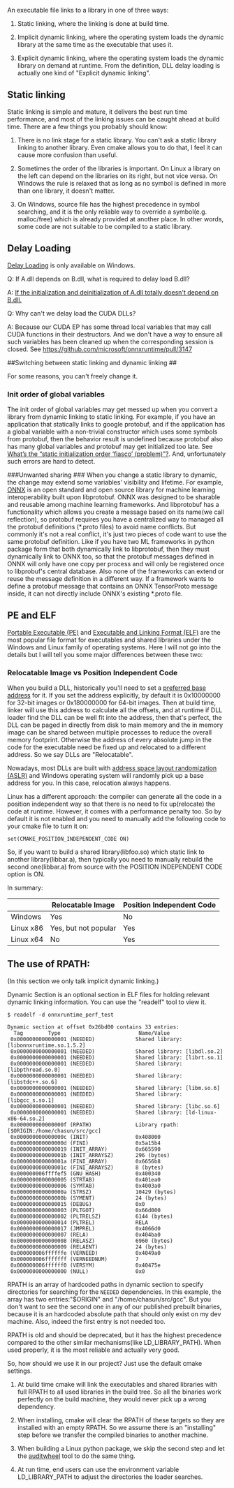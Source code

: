 
An executable file links to a library in one of three ways:

1. Static linking, where the linking is done at build time.

2. Implicit dynamic linking, where the operating system loads the dynamic library at the same time 
as the executable that uses it.

3. Explicit dynamic linking, where the operating system loads the dynamic library on demand at 
runtime. From the definition, DLL delay loading is actually one kind of "Explicit dynamic linking". 

## Static linking ##
Static linking is simple and mature, it delivers the best run time performance, and most of the 
linking issues can be caught ahead at build time. There are a few things you probably should know:

1. There is no link stage for a static library. You can't ask a static library linking to another
 library. Even cmake allows you to do that, I feel it can cause more confusion than useful.

2. Sometimes the order of the libraries is important. On Linux a library on the left can depend 
on the libraries on its right, but not vice versa. On Windows the rule is relaxed that as long as
no symbol is defined in more than one library, it doesn't matter. 

3. On Windows, source file has the highest precedence in symbol searching, and it is the only 
reliable way to override a symbol(e.g. malloc/free) which is already provided at another place. In
other words, some code are not suitable to be compiled to a static library.


## Delay Loading ##
[Delay Loading](https://docs.microsoft.com/en-us/cpp/build/reference/linker-support-for-delay-loaded-dlls?view=msvc-160) 
is only available on Windows.

Q: If A.dll depends on B.dll, what is required to delay load B.dll?

A: [If the initialization and deinitialization of A.dll totally doesn't depend on B.dll.](https://devblogs.microsoft.com/oldnewthing/20190718-00/?p=102719)

Q: Why can't we delay load the CUDA DLLs?

A: Because our CUDA EP has some thread local variables that may call CUDA functions in their 
destructors. And we don't have a way to ensure all such variables has been cleaned up when the 
corresponding session is closed. See https://github.com/microsoft/onnxruntime/pull/3147


##Switching between static linking and dynamic linking ##

For some reasons, you can't freely change it.

### Init order of global variables ###
The init order of global variables may get messed up when you convert a library from dynamic 
linking to static linking. For example, if you have an application that statically links to google 
protobuf, and if the application has a global variable with a non-trivial constructor which uses
 some symbols from protobuf, then the behavior result is undefined because protobuf also has many global
variables and protobuf may get initialized too late. See [What’s the “static initialization order ‘fiasco’ (problem)”?](https://isocpp.org/wiki/faq/ctors#static-init-order).
And, unfortunately such errors are hard to detect.     

###Unwanted sharing ###
When you change a static library to dynamic, the change may extend
some variables' visibility and lifetime. For example, [ONNX](https://github.com/onnx/onnx) 
is an open standard and open source library for machine learning interoperability built upon libprotobuf. 
ONNX was designed to be sharable and reusable among machine learning frameworks. And libprotobuf
has a functionality which allows you create a message based on its
name(we call reflection), so protobuf requires you have a centralized way to managed all the protobuf
 definitions (*.proto files) to avoid name conflicts. But commonly it's not a real conflict, it's just 
 two pieces of code want to use the same protobuf definition. Like if you have two ML frameworks in
python package form that both dynamically link to libprotobuf, then they must dynamically link to ONNX too, 
so that the protobuf messages defined in ONNX will only have one copy per process and will only be 
registered once to libprobuf's central database. Also none of the frameworks can extend or reuse 
the message definition in a different way. If a framework wants to define a protobuf message that 
 contains an ONNX TensorProto message inside, it can not directly include ONNX's existing *.proto file. 


## PE and ELF
[Portable Executable (PE)](https://docs.microsoft.com/en-us/windows/win32/debug/pe-format) and 
[Executable and Linking Format (ELF)](https://man7.org/linux/man-pages/man5/elf.5.html) are the most 
popular file format for executables and shared libraries under the Windows and Linux family of 
operating systems. Here I will not go into the details but I will tell you some major differences 
between these two:   

### Relocatable Image vs Position Independent Code
When you build a DLL, historically you'll need to set a [preferred base address](https://docs.microsoft.com/en-us/cpp/build/reference/base-base-address?view=msvc-160) 
for it. If you set the address explicitly, by default it is 0x10000000 for 32-bit images or 0x180000000 
for 64-bit images. Then at build time, linker will use this address to calculate all the offsets, and 
at runtime if DLL loader find the DLL can be well fit into the address, then that's perfect, the DLL 
can be paged in directly from disk to main memory and the in memory image can be shared between 
multiple processes to reduce the overall memory footprint. Otherwise the address of every absolute 
jump in the code for the executable need be fixed up and relocated to a different address. So we say
DLLs are "Relocatable".
 
Nowadays, most DLLs are built with [address 
space layout randomization (ASLR)](https://docs.microsoft.com/en-us/cpp/build/reference/dynamicbase-use-address-space-layout-randomization?view=msvc-160) 
and Windows operating system will randomly pick up a base address for you. In this case, relocation 
always happens.

Linux has a different approach: the compiler can generate all the code in a position independent way
so that there is no need to fix up(relocate) the code at runtime. However, it comes with a performance
penalty too. So by default it is not enabled and you need to manually add the following code to your
cmake file to turn it on:

```
set(CMAKE_POSITION_INDEPENDENT_CODE ON)
```

So, if you want to build a shared library(libfoo.so) which static link to another library(libbar.a), 
then typically you need to manually rebuild the second one(libbar.a) from source with the 
POSITION INDEPENDENT CODE option is ON.


In summary:

|   | Relocatable Image  | Position Independent Code  |
|---|---|---|
|Windows   |  Yes  | No   |
|Linux x86   | Yes, but not popular  |  Yes  |
|Linux x64   | No  |  Yes |


## The use of RPATH:
(In this section we only talk implicit dynamic linking.)

Dynamic Section is an optional section in ELF files for holding relevant dynamic linking information.
You can use the "readelf" tool to view it.
```
$ readelf -d onnxruntime_perf_test 

Dynamic section at offset 0x26bd00 contains 33 entries:
  Tag        Type                         Name/Value
 0x0000000000000001 (NEEDED)             Shared library: [libonnxruntime.so.1.5.2]
 0x0000000000000001 (NEEDED)             Shared library: [libdl.so.2]
 0x0000000000000001 (NEEDED)             Shared library: [librt.so.1]
 0x0000000000000001 (NEEDED)             Shared library: [libpthread.so.0]
 0x0000000000000001 (NEEDED)             Shared library: [libstdc++.so.6]
 0x0000000000000001 (NEEDED)             Shared library: [libm.so.6]
 0x0000000000000001 (NEEDED)             Shared library: [libgcc_s.so.1]
 0x0000000000000001 (NEEDED)             Shared library: [libc.so.6]
 0x0000000000000001 (NEEDED)             Shared library: [ld-linux-x86-64.so.2]
 0x000000000000000f (RPATH)              Library rpath: [$ORIGIN:/home/chasun/src/gcc]
 0x000000000000000c (INIT)               0x408000
 0x000000000000000d (FINI)               0x5a15b4
 0x0000000000000019 (INIT_ARRAY)         0x665590
 0x000000000000001b (INIT_ARRAYSZ)       296 (bytes)
 0x000000000000001a (FINI_ARRAY)         0x6656b8
 0x000000000000001c (FINI_ARRAYSZ)       8 (bytes)
 0x000000006ffffef5 (GNU_HASH)           0x400340
 0x0000000000000005 (STRTAB)             0x401ea0
 0x0000000000000006 (SYMTAB)             0x4003a0
 0x000000000000000a (STRSZ)              10429 (bytes)
 0x000000000000000b (SYMENT)             24 (bytes)
 0x0000000000000015 (DEBUG)              0x0
 0x0000000000000003 (PLTGOT)             0x66d000
 0x0000000000000002 (PLTRELSZ)           6144 (bytes)
 0x0000000000000014 (PLTREL)             RELA
 0x0000000000000017 (JMPREL)             0x4066d0
 0x0000000000000007 (RELA)               0x404ba0
 0x0000000000000008 (RELASZ)             6960 (bytes)
 0x0000000000000009 (RELAENT)            24 (bytes)
 0x000000006ffffffe (VERNEED)            0x4049a0
 0x000000006fffffff (VERNEEDNUM)         7
 0x000000006ffffff0 (VERSYM)             0x40475e
 0x0000000000000000 (NULL)               0x0
```

RPATH is an array of hardcoded paths in dynamic section to specify directories for searching for the 
`NEEDED` dependencies. In this example, the array has two entries:"$ORIGIN" and "/home/chasun/src/gcc".
But you don't want to see the second one in any of our published prebuilt binaries, because it is an 
hardcoded absolute path that should only exist on my dev machine. Also, indeed the first entry is 
not needed too.

RPATH is old and should be deprecated, but it has the highest precedence compared to the 
other similar mechanisms(like LD_LIBRARY_PATH). When used properly, it is the most reliable
and actually very good.

So, how should we use it in our project? Just use the default cmake settings.

1. At build time cmake will link the executables and shared libraries with full RPATH to all used 
libraries in the build tree. So all the binaries work perfectly on the build machine, they would never
pick up a wrong dependency.

2. When installing, cmake will clear the RPATH of these targets so they are installed with an empty 
RPATH. So we assume there is an "installing" step before we transfer the compiled binaries to another
machine.

3. When building a Linux python package, we skip the second step and let the [auditwheel](https://github.com/pypa/auditwheel) 
tool to do the same thing. 

4. At run time, end users can use the environment variable LD_LIBRARY_PATH to adjust the directories 
the loader searches. 
